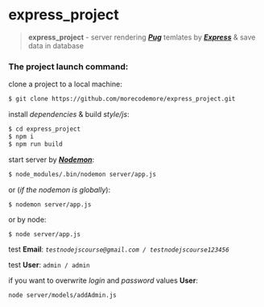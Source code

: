# express_project
>**express_project** - server rendering [***Pug***](https://pugjs.org/api/getting-started.html) temlates by [***Express***](http://expressjs.com) & save data in database

### The project launch command:

clone a project to a local machine:
```bash
$ git clone https://github.com/morecodemore/express_project.git
```

install *dependencies* & build *style/js*:
```bash  
$ cd express_project
$ npm i
$ npm run build
```

start server by [***Nodemon***](https://nodemon.io):
```bash
$ node_modules/.bin/nodemon server/app.js
```
    
or (*if the nodemon is globally*):
```bash
$ nodemon server/app.js
```
    
or by node:
```
$ node server/app.js
```
    
test **Email**: *`testnodejscourse@gmail.com / testnodejscourse123456`*

test **User**: `admin / admin`

if you want to overwrite *login* and *password* values **User**:

```bash
node server/models/addAdmin.js
```
